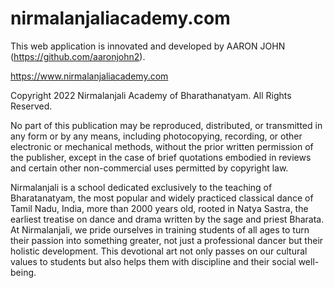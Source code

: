# nirmalanjaliacademy.com

This web application is innovated and developed by AARON JOHN (https://github.com/aaronjohn2).

https://www.nirmalanjaliacademy.com

Copyright 2022 Nirmalanjali Academy of Bharathanatyam. All Rights Reserved.

No part of this publication may be reproduced, distributed, or
transmitted in any form or by any means, including
photocopying, recording, or other electronic or mechanical
methods, without the prior written permission of the publisher,
except in the case of brief quotations embodied in reviews and
certain other non-commercial uses permitted by copyright law.

Nirmalanjali is a school dedicated exclusively to the teaching of Bharatanatyam, the most popular and widely practiced classical dance of Tamil Nadu, India, more than 2000 years old, rooted in Natya Sastra, the earliest treatise on dance and drama written by the sage and priest Bharata. At Nirmalanjali, we pride ourselves in training students of all ages to turn their passion into something greater, not just a professional dancer but their holistic development. This devotional art not only passes on our cultural values to students but also helps them with discipline and their social well-being.
